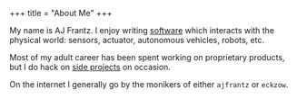 +++
title = "About Me"
+++

My name is AJ Frantz.  I enjoy writing [software](https://github.com/ajfrantz)
which interacts with the physical world: sensors, actuator, autonomous
vehicles, robots, etc.

Most of my adult career has been spent working on proprietary products, but I
do hack on [side projects](/projects/) on occasion.

On the internet I generally go by the monikers of either `ajfrantz` or
`eckzow`.
